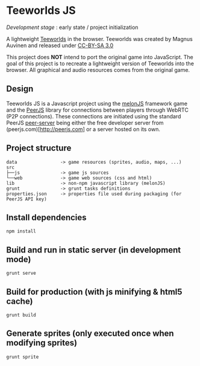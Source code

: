 Teeworlds JS
================

*Development stage* : early state / project initialization

A lightweight [Teeworlds](http://teeworlds.com) in the browser.
Teeworlds was created by Magnus Auvinen and released under [CC-BY-SA 3.0](http://creativecommons.org/licenses/by-sa/3.0/)

This project does **NOT** intend to port the original game into JavaScript. The goal
of this project is to recreate a lightweight version of Teeworlds into the browser.
All graphical and audio resources comes from the original game.

## Design

Teeworlds JS is a Javascript project using the [melonJS](http://melonjs.org/) framework
game and the [PeerJS](http://peerjs.com/) library for connections between players
through WebRTC (P2P connections). These connections are initiated using the standard
PeerJS [peer-server](https://github.com/peers/peerjs-server) being either the
free developer server from (peerjs.com)[http://peerjs.com] or a server hosted on its own.

## Project structure

    data                -> game resources (sprites, audio, maps, ...)
    src
    ├──js               -> game js sources
    └──web              -> game web sources (css and html)
    lib                 -> non-npm javascript library (melonJS)
    grunt               -> grunt tasks definitions
    properties.json     -> properties file used during packaging (for PeerJS API key)

## Install dependencies

    npm install

## Build and run in static server (in development mode)

    grunt serve

## Build for production (with js minifying & html5 cache)

    grunt build

## Generate sprites (only executed once when modifying sprites)

    grunt sprite
